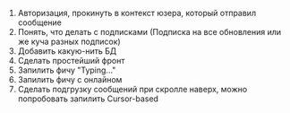 1) Авторизация, прокинуть в контекст юзера, который отправил сообщение
2) Понять, что делать с подписками (Подписка на все обновления или же куча разных подписок)
3) Добавить какую-нить БД
4) Сделать простейший фронт
5) Запилить фичу "Typing..."
6) Запилить фичу с онлайном
7) Сделать подгрузку сообщений при скролле наверх, можно попробовать запилить Cursor-based